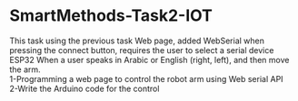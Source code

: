 # SmartMethods-Task2-IOT
This task using the previous task Web page, added WebSerial when pressing the connect button, requires the user to select a serial device ESP32 When a user speaks in Arabic or English (right, left), and then move the arm.  
1-Programming a web page to control the robot arm using Web serial API   
2-Write the Arduino code for the control
